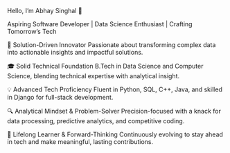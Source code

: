 Hello, I’m Abhay Singhal 👋

Aspiring Software Developer | Data Science Enthusiast | Crafting Tomorrow’s Tech

🚀 Solution-Driven Innovator
Passionate about transforming complex data into actionable insights and impactful solutions.

🎓 Solid Technical Foundation
B.Tech in Data Science and Computer Science, blending technical expertise with analytical insight.

💡 Advanced Tech Proficiency
Fluent in Python, SQL, C++, Java, and skilled in Django for full-stack development.

🔍 Analytical Mindset & Problem-Solver
Precision-focused with a knack for data processing, predictive analytics, and competitive coding.

🌱 Lifelong Learner & Forward-Thinking
Continuously evolving to stay ahead in tech and make meaningful, lasting contributions.

